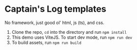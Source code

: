 # Captain's Log templates

No framework, just good ol' html, js (ts), and css.

1. Clone the repo, `cd` into the directory and run `npm install`
2. This demo uses ViteJS. To start dev mode, run `npm run dev`
3. To build assets, run `npm run build`
